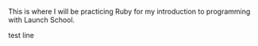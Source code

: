 This is where I will be practicing Ruby for my introduction to programming with Launch School.

test line
